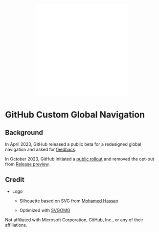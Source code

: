 <p align="center">
  <img
    height="60%"
    width="60%"
    src="img/logo.svg"
    alt="GitHub Custom Global Navigation logo"
    title="GitHub Custom Global Navigation logo"
  />
</p>

# GitHub Custom Global Navigation

## Background

In April 2023, GitHub released a public beta for a redesigned global navigation and asked for [feedback](https://github.com/orgs/community/discussions/52083).

In October 2023, GitHub initiated a [public rollout](https://github.blog/changelog/2023-10-17-redesigned-navigation-now-available-to-all-users/) and removed the opt-out from [Release preview](https://docs.github.com/en/get-started/using-github/exploring-early-access-releases-with-feature-preview).

## Credit

- Logo

  - Silhouette based on SVG from [Mohamed Hassan](https://pixabay.com/vectors/silhouette-octopus-vector-graphic-3313481/)

  - Optimized with [SVGOMG](https://svgomg.net)

Not affiliated with Microsoft Corporation, GitHub, Inc., or any of their affiliations.
